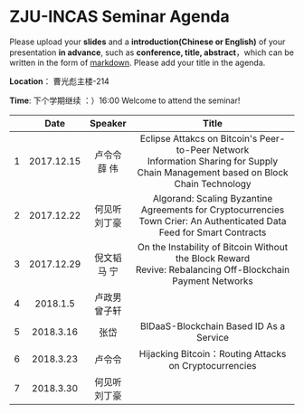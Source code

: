 # ZJU-INCAS  Seminar Agenda

Please upload your **slides** and a **introduction(Chinese or English)** of your presentation **in advance**,
such as **conference, title, abstract**，which can be written in the form of [markdown](http://sspai.com/25137). Please add your title in the agenda.

**Location**： 曹光彪主楼-214 

**Time**: 下个学期继续 ：）16:00  Welcome to attend the seminar!

|      |    Date    |   Speaker   |                  Title                   |
| ---- | :--------: | :---------: | :--------------------------------------: |
| 1    | 2017.12.15 | 卢令令<br>薛 伟  | Eclipse Attakcs on Bitcoin's Peer-to-Peer Network <br>Information Sharing for Supply Chain Management based on Block Chain Technology |
| 2    | 2017.12.22 | 何见听<br>刘丁豪  | Algorand: Scaling Byzantine Agreements for Cryptocurrencies <br> Town Crier: An Authenticated Data Feed for Smart Contracts |
| 3    | 2017.12.29 | 倪文韬 <br>马 宁 | On the Instability of Bitcoin Without the Block Reward <br> Revive: Rebalancing Off-Blockchain Payment Networks      |
| 4    |  2018.1.5  | 卢政男<br> 曾子轩 |                   <br>                   |
| 5    | 2018.3.16  | 张岱<br>   |       BIDaaS-Blockchain Based ID As a Service            <br>                   |
| 6    | 2018.3.23  | 卢令令<br>   |      Hijacking Bitcoin：Routing Attacks on Cryptocurrencies   <br>                   |
| 7    | 2018.3.30  | 何见听<br>刘丁豪  |                   <br>                   |
